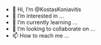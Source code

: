 - 👋 Hi, I’m @KostasKoniavitis
- 👀 I’m interested in ...
- 🌱 I’m currently learning ...
- 💞️ I’m looking to collaborate on ...
- 📫 How to reach me ...

<!---
KostasKoniavitis/KostasKoniavitis is a ✨ special ✨ repository because its `README.md` (this file) appears on your GitHub profile.
You can click the Preview link to take a look at your changes.
--->
